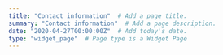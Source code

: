 ```yaml
---
title: "Contact information"  # Add a page title.
summary: "Contact information"  # Add a page description.
date: "2020-04-27T00:00:00Z"  # Add today's date.
type: "widget_page"  # Page type is a Widget Page
---
```

